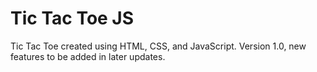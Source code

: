 # Tic Tac Toe JS
 Tic Tac Toe created using HTML, CSS, and JavaScript. Version 1.0, new features to be added in later updates.
